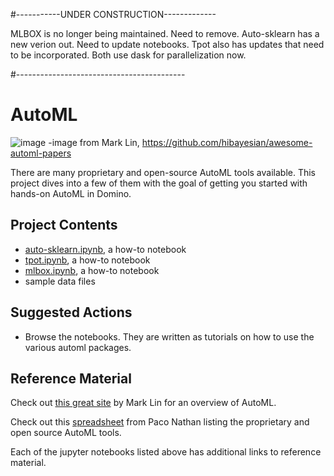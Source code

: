 #-----------UNDER CONSTRUCTION-------------

MLBOX is no longer being maintained. Need to remove.
Auto-sklearn has a new verion out. Need to update notebooks.
Tpot also has updates that need to be incorporated.
Both use dask for parallelization now.

#------------------------------------------

# AutoML

![image](https://github.com/hibayesian/awesome-automl-papers/raw/master/resources/banner.png)
-image from Mark Lin, https://github.com/hibayesian/awesome-automl-papers

There are many proprietary and open-source AutoML tools available. This project dives into a few of them with the goal of getting you started with hands-on AutoML in Domino. 

## Project Contents

* [auto-sklearn.ipynb](auto-sklearn.ipynb), a how-to notebook
* [tpot.ipynb](tpot.ipynb), a how-to notebook
* [mlbox.ipynb](MLBox.ipynb), a how-to notebook
* sample data files

## Suggested Actions

* Browse the notebooks. They are written as tutorials on how to use the various automl packages.

## Reference Material

Check out [this great site](https://github.com/hibayesian/awesome-automl-papers) by Mark Lin for an overview of AutoML.

Check out this [spreadsheet](https://docs.google.com/spreadsheets/d/1KVtbJfBcjnh_0YIgfLyfROxDHtcw8QOafjTicjyiUxo/edit#gid=1849753649) from Paco Nathan listing the proprietary and open source AutoML tools.

Each of the jupyter notebooks listed above has additional links to reference material.
